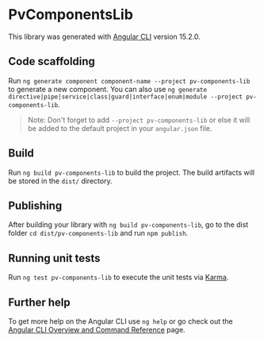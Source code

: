 # PvComponentsLib

This library was generated with [Angular CLI](https://github.com/angular/angular-cli) version 15.2.0.

## Code scaffolding

Run `ng generate component component-name --project pv-components-lib` to generate a new component. You can also use `ng generate directive|pipe|service|class|guard|interface|enum|module --project pv-components-lib`.
> Note: Don't forget to add `--project pv-components-lib` or else it will be added to the default project in your `angular.json` file. 

## Build

Run `ng build pv-components-lib` to build the project. The build artifacts will be stored in the `dist/` directory.

## Publishing

After building your library with `ng build pv-components-lib`, go to the dist folder `cd dist/pv-components-lib` and run `npm publish`.

## Running unit tests

Run `ng test pv-components-lib` to execute the unit tests via [Karma](https://karma-runner.github.io).

## Further help

To get more help on the Angular CLI use `ng help` or go check out the [Angular CLI Overview and Command Reference](https://angular.io/cli) page.

